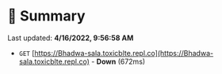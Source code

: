 # 📖 Summary
Last updated: **4/16/2022, 9:56:58 AM**

- `GET` [https://Bhadwa-sala.toxicblte.repl.co](https://Bhadwa-sala.toxicblte.repl.co) - **Down** (672ms)
